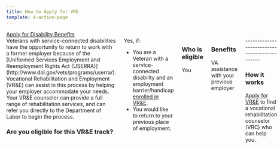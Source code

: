 ```yaml
---
title: How to Apply for VRE
template: 4-action-page
---
```


<div class="main" role="main" markdown="0">

<div class="action-bar">
  <div class="row">
    <div class="small-12 columns">
      <a class="usa-button-primary va-button-primary" href="/disability-benefits/apply-for-benefits/">Apply for Disability Benefits</a>
    </div>
  </div>
</div>

<div class="section one" markdown="0">
<div class="primary" markdown="0">
<div class="row" markdown="0">
<div class="small-12 medium-8 columns">



<div markdown="1">
Veterans with service-connected disabilities have the opportunity to return to work with a former employer because of the [Uniformed Services Employment and Reemployment Rights Act (USERRA)](http://www.dol.gov/vets/programs/userra/). Vocational Rehabilitation and Employment (VR&E) can assist in this process by helping your employer accommodate your needs. Your VR&E counselor can provide a full range of rehabilitation services,  and can refer you directly to the Department of Labor to begin the process.

### Are you eligible for this VR&E track?

</div>

<div class="call-out" markdown="1">
Yes, if:

- You are a Veteran with a service-connected disability and an employment barrier/handicap [enrolled in VR&E](/_vre/service-disabled/apply-vre/).
- You would like to return to your previous place of employment.

</div>

<div class="call-out" markdown="1">

### Who is eligible
You

</div>

<div class="call-out" markdown="1">

### Benefits
VA assistance with your previous employer

</div>

<div class="call-out" markdown="1">
---------------------------------------------

### How it works
[Apply for VR&E](/_vre/service-disabled/apply-vre/) to find a vocational rehabilitation counselor (VRC) who can help you.

</div>

</div>
</div>
</div>
</div>
